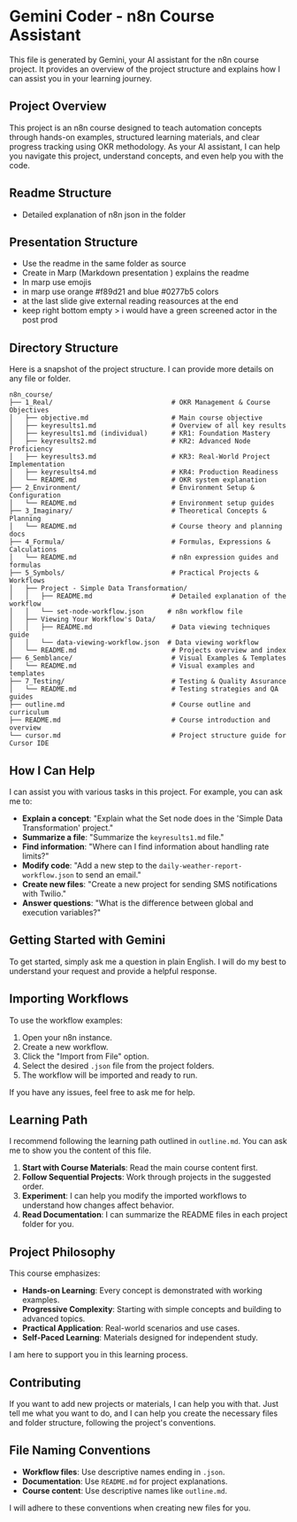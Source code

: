 # Gemini Coder - n8n Course Assistant

This file is generated by Gemini, your AI assistant for the n8n course project. It provides an overview of the project structure and explains how I can assist you in your learning journey.

## Project Overview

This project is an n8n course designed to teach automation concepts through hands-on examples, structured learning materials, and clear progress tracking using OKR methodology. As your AI assistant, I can help you navigate this project, understand concepts, and even help you with the code.

## Readme Structure
- Detailed explanation of n8n json in the folder

## Presentation Structure
- Use the readme in the same folder as source
- Create in Marp (Markdown presentation ) explains the readme
- In marp use emojis
- in marp use orange #f89d21 and blue #0277b5 colors
- at the last slide give external reading reasources at the end
- keep right bottom empty > i would have a green screened actor in the post prod

## Directory Structure

Here is a snapshot of the project structure. I can provide more details on any file or folder.

```
n8n_course/
├── 1_Real/                              # OKR Management & Course Objectives
│   ├── objective.md                     # Main course objective
│   ├── keyresults1.md                   # Overview of all key results
│   ├── keyresults1.md (individual)      # KR1: Foundation Mastery
│   ├── keyresults2.md                   # KR2: Advanced Node Proficiency
│   ├── keyresults3.md                   # KR3: Real-World Project Implementation
│   ├── keyresults4.md                   # KR4: Production Readiness
│   └── README.md                        # OKR system explanation
├── 2_Environment/                       # Environment Setup & Configuration
│   └── README.md                        # Environment setup guides
├── 3_Imaginary/                         # Theoretical Concepts & Planning
│   └── README.md                        # Course theory and planning docs
├── 4_Formula/                           # Formulas, Expressions & Calculations
│   └── README.md                        # n8n expression guides and formulas
├── 5_Symbols/                           # Practical Projects & Workflows
│   ├── Project - Simple Data Transformation/
│   │   ├── README.md                    # Detailed explanation of the workflow
│   │   └── set-node-workflow.json      # n8n workflow file
│   ├── Viewing Your Workflow's Data/
│   │   ├── README.md                    # Data viewing techniques guide
│   │   └── data-viewing-workflow.json  # Data viewing workflow
│   └── README.md                        # Projects overview and index
├── 6_Semblance/                         # Visual Examples & Templates
│   └── README.md                        # Visual examples and templates
├── 7_Testing/                           # Testing & Quality Assurance
│   └── README.md                        # Testing strategies and QA guides
├── outline.md                           # Course outline and curriculum
├── README.md                            # Course introduction and overview
└── cursor.md                            # Project structure guide for Cursor IDE
```

## How I Can Help

I can assist you with various tasks in this project. For example, you can ask me to:

*   **Explain a concept**: "Explain what the Set node does in the 'Simple Data Transformation' project."
*   **Summarize a file**: "Summarize the `keyresults1.md` file."
*   **Find information**: "Where can I find information about handling rate limits?"
*   **Modify code**: "Add a new step to the `daily-weather-report-workflow.json` to send an email."
*   **Create new files**: "Create a new project for sending SMS notifications with Twilio."
*   **Answer questions**: "What is the difference between global and execution variables?"

## Getting Started with Gemini

To get started, simply ask me a question in plain English. I will do my best to understand your request and provide a helpful response.

## Importing Workflows

To use the workflow examples:

1.  Open your n8n instance.
2.  Create a new workflow.
3.  Click the "Import from File" option.
4.  Select the desired `.json` file from the project folders.
5.  The workflow will be imported and ready to run.

If you have any issues, feel free to ask me for help.

## Learning Path

I recommend following the learning path outlined in `outline.md`. You can ask me to show you the content of this file.

1.  **Start with Course Materials**: Read the main course content first.
2.  **Follow Sequential Projects**: Work through projects in the suggested order.
3.  **Experiment**: I can help you modify the imported workflows to understand how changes affect behavior.
4.  **Read Documentation**: I can summarize the README files in each project folder for you.

## Project Philosophy

This course emphasizes:
- **Hands-on Learning**: Every concept is demonstrated with working examples.
- **Progressive Complexity**: Starting with simple concepts and building to advanced topics.
- **Practical Application**: Real-world scenarios and use cases.
- **Self-Paced Learning**: Materials designed for independent study.

I am here to support you in this learning process.

## Contributing

If you want to add new projects or materials, I can help you with that. Just tell me what you want to do, and I can help you create the necessary files and folder structure, following the project's conventions.

## File Naming Conventions

- **Workflow files**: Use descriptive names ending in `.json`.
- **Documentation**: Use `README.md` for project explanations.
- **Course content**: Use descriptive names like `outline.md`.

I will adhere to these conventions when creating new files for you.
